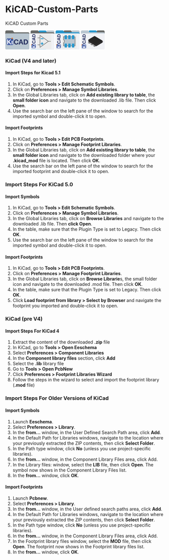 # KiCAD-Custom-Parts
KiCAD Custom Parts

<img src="https://raw.githubusercontent.com/AchimPieters/KiCAD-Custom-Parts/main/icns/KiCAD.png" width="15%" height="15%">          <img src="https://raw.githubusercontent.com/AchimPieters/KiCAD-Custom-Parts/main/icns/KiCAD_Symbols.png" width="15%" height="15%">          <img src="https://raw.githubusercontent.com/AchimPieters/KiCAD-Custom-Parts/main/icns/KICAD_Footprints.png" width="15%" height="15%">          <img src="https://raw.githubusercontent.com/AchimPieters/KiCAD-Custom-Parts/main/icns/KiCAD_3D.png" width="15%" height="15%">



### KiCad (V4 and later)
#### Import Steps for Kicad 5.1

1. In KiCad, go to <b>Tools > Edit Schematic Symbols</b>.
2. Click on <b>Preferences > Manage Symbol Libraries</b>.
3. In the Global Libraries tab, click on <b>Add existing library to table</b>, the <b>small folder icon</b> and navigate to the downloaded .lib file. Then click <b>Open</b>.
4. Use the search bar on the left pane of the window to search for the imported symbol and double-click it to open.

#### Import Footprints

1. In KiCad, go to <b>Tools > Edit PCB Footprints</b>.
2. Click on <b>Preferences > Manage Footprint Libraries</b>.
3. In the Global Libraries tab, click on <b>Add existing library to table</b>, the <b>small folder icon</b> and navigate to the downloaded folder where your <b>.kicad_mod</b> file is located. Then click <b>OK</b>.
4. Use the search bar on the left pane of the window to search for the imported footprint and double-click it to open.

### Import Steps For KiCad 5.0
#### Import Symbols

1. In KiCad, go to <b>Tools > Edit Schematic Symbols</b>.
2. Click on <b>Preferences > Manage Symbol Libraries</b>.
3. In the Global Libraries tab, click on <b>Browse Libraries</b> and navigate to the downloaded .lib file. Then <b>click Open</b>.
4. In the table, make sure that the Plugin Type is set to Legacy. Then click <b>OK</b>.
5. Use the search bar on the left pane of the window to search for the imported symbol and double-click it to open.

#### Import Footprints

1. In KiCad, go to <b>Tools > Edit PCB Footprints</b>.
2. Click on <b>Preferences > Manage Footprint Libraries</b>.
3. In the Global Libraries tab, click on <b>Browse Librarie</b>s, the small folder icon and navigate to the downloaded .mod file. Then click <b>OK</b>.
4. In the table, make sure that the Plugin Type is set to Legacy. Then click <b>OK</b>.
5. Click<b> Load footprint from library > Select by Browser</b> and navigate the footprint you imported and double-click it to open.

### KiCad (pre V4)
#### Import Steps For KiCad 4

1. Extract the content of the downloaded <b>.zip</b> file
2. In KiCad, go to <b>Tools > Open Eeschema</b>
3. Select <b>Preferences > Component Libraries</b>
4. In the <b>Component library files</b> section, click <b>Add</b>
5. Select the <b>.lib</b> library file
6. Go to <b>Tools > Open PcbNew</b>
7. Click <b>Preferences > Footprint Libraries Wizard</b>
8. Follow the steps in the wizard to select and import the footprint library (<b>.mod</b> file)

### Import Steps For Older Versions of KiCad
#### Import Symbols

1. Launch <b>Eeschema</b>.
2. Select <b>Preferences > Library</b>.
3. In the <b>from...</b> window, in the User Defined Search Path area, click <b>Add</b>.
4. In the Default Path for Libraries windows, navigate to the location where your previously extracted the ZIP contents, then click <b>Select Folder</b>.
5. In the Path type window, click <b>No</b> (unless you use project-specific libraries).
6. In the <b>from...</b> window, in the Component Library Files area, click Add.
7. In the Library files: window, select the <b>LIB</b> file, then click <b>Open</b>. The symbol now shows in the Component Library Files list.
8. In the <b>from...</b> window, click <b>OK</b>.

#### Import Footprints

1. Launch <b>Pcbnew</b>.
2. Select <b>Preferences > Library</b>.
3. In the <b>from...</b> window, in the User defined search paths area, click <b>Add</b>.
4. In the Default Path for Libraries windows, navigate to the location where your previously extracted the ZIP contents, then click <b>Select Folder</b>.
5. In the Path type window, click <b>No</b> (unless you use project-specific libraries).
6. In the <b>from...</b> window, in the Component Library Files area, click Add.
7. In the Footprint library files window, select the <b>MOD</b> file, then click <b>Open</b>. The footprint now shows in the Footprint library files list.
8. In the <b>from...</b> window, click <b>OK</b>.
